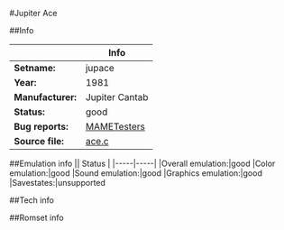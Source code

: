 #Jupiter Ace

##Info

||Info|
|-----|-----|
|**Setname:**|jupace
|**Year:**|1981
|**Manufacturer:**|Jupiter Cantab
|**Status:**|good
|**Bug reports:**|[MAMETesters](http://mametesters.org/view_all_set.php?type=1&temporary=y&search=ace.c)
|**Source file:**|[ace.c](https://github.com/mamedev/mame/blob/master/src/mess/drivers/ace.c)

##Emulation info
|| Status |
|-----|-----|
|Overall emulation:|good
|Color emulation:|good
|Sound emulation:|good
|Graphics emulation:|good
|Savestates:|unsupported

##Tech info

##Romset info

<!--- START OF EDITED COMMENT DO NOT TOUCH TEXT ABOVE-->
